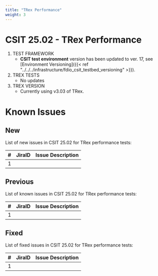 ```yaml
---
title: "TRex Performance"
weight: 3
---
```


# CSIT 25.02 - TRex Performance

1. TEST FRAMEWORK
   - **CSIT test environment** version has been updated to ver. 17, see
     [Environment Versioning]({{< ref "../../../infrastructure/fdio_csit_testbed_versioning" >}}).
2. TREX TESTS
   - No updates
3. TREX VERSION
   - Currently using v3.03 of TRex.

# Known Issues

## New

List of new issues in CSIT 25.02 for TRex performance tests:

**#** | **JiraID**                                       | **Issue Description**
------|--------------------------------------------------|--------------------------------------------------------------
  1   |                                                  |

## Previous

List of known issues in CSIT 25.02 for TRex performance tests:

**#** | **JiraID**                                       | **Issue Description**
------|--------------------------------------------------|--------------------------------------------------------------
  1   |                                                  |

## Fixed

List of fixed issues in CSIT 25.02 for TRex performance tests:

**#** | **JiraID**                                       | **Issue Description**
------|--------------------------------------------------|--------------------------------------------------------------
 1    |                                                  |
